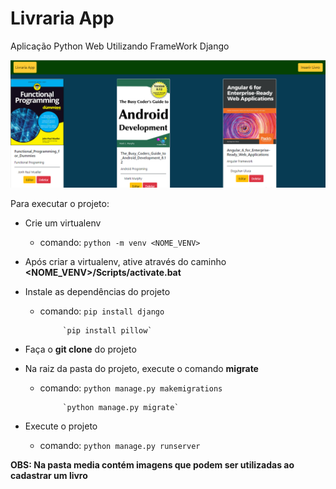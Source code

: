 # Livraria App
Aplicação Python Web Utilizando FrameWork Django

<img src="imagem.png">

Para executar o projeto:

- Crie um virtualenv
    - comando: `python -m venv <NOME_VENV>`

- Após criar a virtualenv, ative através do caminho **<NOME_VENV>/Scripts/activate.bat**

- Instale as dependências do projeto
    - comando: `pip install django`
    
               `pip install pillow`

- Faça o **git clone** do projeto

- Na raiz da pasta do projeto, execute o comando **migrate**
    - comando: `python manage.py makemigrations`  

               `python manage.py migrate`

- Execute o projeto
    - comando: `python manage.py runserver` 

**OBS: Na pasta media contém imagens que podem ser utilizadas ao cadastrar um livro**
